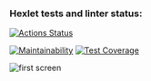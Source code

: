 ### Hexlet tests and linter status:
[![Actions Status](https://github.com/Kapatbl4/java-project-lvl2/workflows/hexlet-check/badge.svg)](https://github.com/Kapatbl4/java-project-lvl2/actions)

[![Maintainability](https://api.codeclimate.com/v1/badges/19185908df558ecf53e0/maintainability)](https://codeclimate.com/github/Kapatbl4/java-project-lvl2/maintainability)
[![Test Coverage](https://api.codeclimate.com/v1/badges/19185908df558ecf53e0/test_coverage)](https://codeclimate.com/github/Kapatbl4/java-project-lvl2/test_coverage)

![first screen](https://user-images.githubusercontent.com/90971956/162726336-053d4ec8-c62f-4ceb-ab57-2b2d29ec29d3.png)

